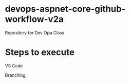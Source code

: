 # devops-aspnet-core-github-workflow-v2a
Repository for Dev Opa Class

# Steps to execute

VS Code

Branching
